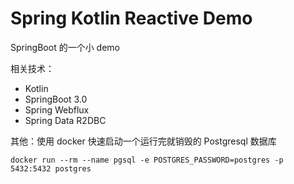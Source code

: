 # Spring Kotlin Reactive Demo

SpringBoot 的一个小 demo

相关技术：

- Kotlin
- SpringBoot 3.0
- Spring Webflux
- Spring Data R2DBC

其他：使用 docker 快速启动一个运行完就销毁的 Postgresql 数据库

```shell
docker run --rm --name pgsql -e POSTGRES_PASSWORD=postgres -p 5432:5432 postgres
```
